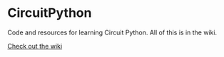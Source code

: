 # CircuitPython
Code and resources for learning Circuit Python.
All of this is in the wiki.

[Check out the wiki](http://github.com/2491-NoMythic/circuitPython/wiki/Home)
